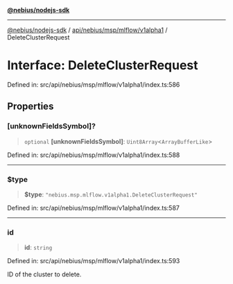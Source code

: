 [**@nebius/nodejs-sdk**](../../../../../../README.md)

---

[@nebius/nodejs-sdk](../../../../../../README.md) / [api/nebius/msp/mlflow/v1alpha1](../README.md) / DeleteClusterRequest

# Interface: DeleteClusterRequest

Defined in: src/api/nebius/msp/mlflow/v1alpha1/index.ts:586

## Properties

### \[unknownFieldsSymbol\]?

> `optional` **\[unknownFieldsSymbol\]**: `Uint8Array`\<`ArrayBufferLike`\>

Defined in: src/api/nebius/msp/mlflow/v1alpha1/index.ts:588

---

### $type

> **$type**: `"nebius.msp.mlflow.v1alpha1.DeleteClusterRequest"`

Defined in: src/api/nebius/msp/mlflow/v1alpha1/index.ts:587

---

### id

> **id**: `string`

Defined in: src/api/nebius/msp/mlflow/v1alpha1/index.ts:593

ID of the cluster to delete.
